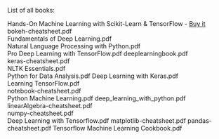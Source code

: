 List of all books:

Hands-On Machine Learning with Scikit-Learn & TensorFlow  - [Buy it](http://shop.oreilly.com/product/0636920052289.do)  
bokeh-cheatsheet.pdf              
Fundamentals of Deep Learning.pdf  
Natural Language Processing with Python.pdf  
Pro Deep Learning with TensorFlow.pdf
deeplearningbook.pdf               
keras-cheatsheet.pdf               
NLTK Essentials.pdf                          
Python for Data Analysis.pdf
Deep Learning with Keras.pdf       
Learning TensorFlow.pdf            
notebook-cheatsheet.pdf                      
Python Machine Learning.pdf
deep_learning_with_python.pdf      
linearAlgebra-cheatsheet.pdf       
numpy-cheatsheet.pdf                         
Deep Learning with Tensorflow.pdf
matplotlib-cheatsheet.pdf
pandas-cheatsheet.pdf
Tensorflow Machine Learning Cookbook.pdf

